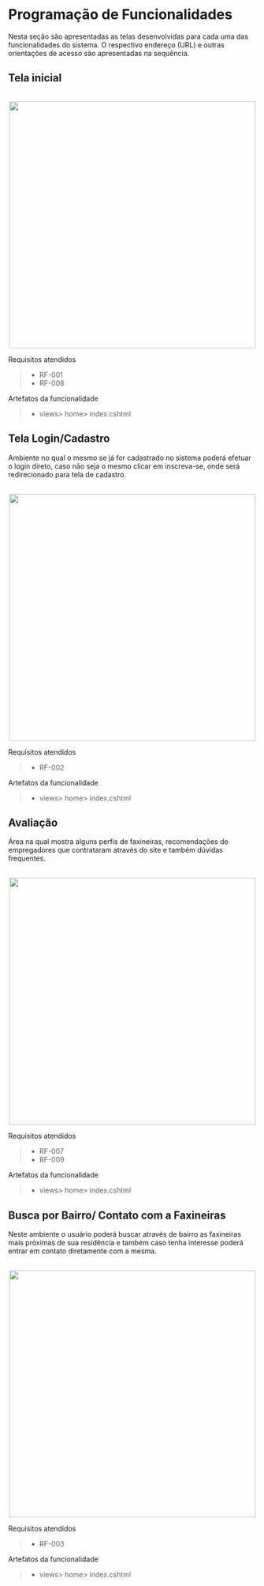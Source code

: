 # Programação de Funcionalidades

Nesta seção são apresentadas as telas desenvolvidas para cada uma das funcionalidades do sistema. O respectivo endereço (URL) e outras orientações de acesso são apresentadas na sequência.



## Tela inicial

<div style="text-align:center">                            
</div>
<br>
<div align="center">
<img src="https://user-images.githubusercontent.com/103081069/205447487-f569eccf-1cae-446b-b472-c5f4e4fbc1da.png" width="500px" />
</div>


Requisitos atendidos

>- RF-001
>- RF-008

Artefatos da funcionalidade

>- views> home> index.cshtml


## Tela Login/Cadastro

Ambiente no qual o mesmo se já for cadastrado no sistema poderá efetuar o login direto, caso não seja o mesmo clicar em inscreva-se, onde será redirecionado para tela de cadastro. 

<div style="text-align:center">                            
</div>
<br>
<div align="center">
<img src="https://user-images.githubusercontent.com/103081069/205448718-ffa11f5e-e66e-4472-bc52-9f2f3b2825f2.png" width="500px" />
</div>


Requisitos atendidos

>- RF-002


Artefatos da funcionalidade

>- views> home> index.cshtml

## Avaliação 

Área na qual mostra alguns perfis de faxineiras, recomendações de empregadores que contrataram através do site e também dúvidas frequentes.

<div style="text-align:center">                            
</div>
<br>
<div align="center">
<img src="https://user-images.githubusercontent.com/103081069/205448934-3c43aa26-0ad4-48d7-a9d8-c963f3b3412c.png" width="500px" />
</div>

Requisitos atendidos

>- RF-007
>- RF-009


Artefatos da funcionalidade

>- views> home> index.cshtml

## Busca por Bairro/ Contato com a Faxineiras

Neste ambiente o usuário poderá buscar através de bairro as faxineiras mais próximas de sua residência e também caso tenha interesse poderá entrar em contato diretamente com a mesma.

<div style="text-align:center">                            
</div>
<br>
<div align="center">
<img src="https://user-images.githubusercontent.com/103081069/205449101-9fd2e139-129e-442c-8575-895fb510ee33.png" width="500px" />
</div>


Requisitos atendidos

>- RF-003

Artefatos da funcionalidade

>- views> home> index.cshtml









